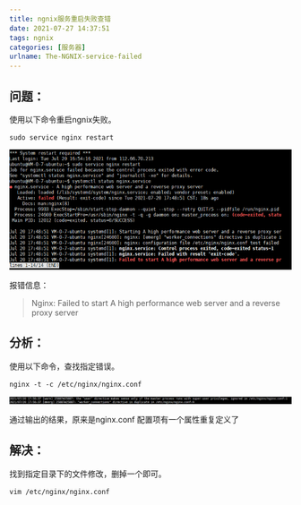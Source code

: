 ```yaml
---
title: ngnix服务重启失败查错
date: 2021-07-27 14:37:51
tags: ngnix
categories: [服务器]
urlname: The-NGNIX-service-failed
---
```


## 问题：
使用以下命令重启ngnix失败。
```
sudo service nginx restart
```

![](https://raw.githubusercontent.com/6-6/blog-assets/main/img/20210727-1.png)

报错信息：
> Nginx: Failed to start A high performance web server and a reverse proxy server


## 分析：
使用以下命令，查找指定错误。
```
nginx -t -c /etc/nginx/nginx.conf
```

![](https://raw.githubusercontent.com/6-6/blog-assets/main/img/20210727-2.png)

通过输出的结果，原来是nginx.conf 配置项有一个属性重复定义了

## 解决：
找到指定目录下的文件修改，删掉一个即可。

```
vim /etc/nginx/nginx.conf
```